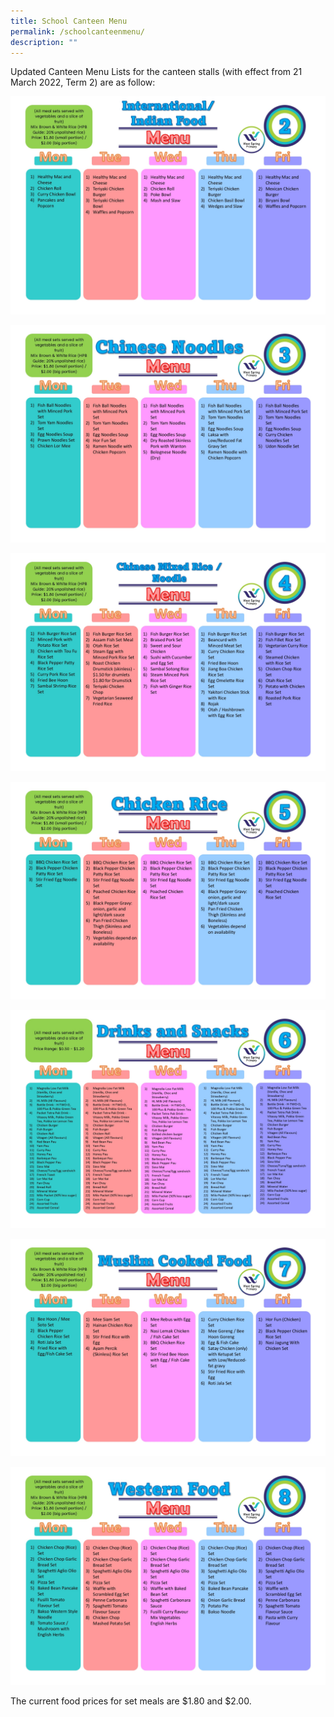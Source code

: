```yaml
---
title: School Canteen Menu
permalink: /schoolcanteenmenu/
description: ""
---
```

Updated Canteen Menu Lists for the canteen stalls (with effect from 21 March 2022, Term 2) are as follow:

![](/images/School%20Canteen%20Menu/2022-School-Canteen-Menu-27-Sep-2_page-0001.jpg)

![](/images/School%20Canteen%20Menu/2022-School-Canteen-Menu-27-Sep-2_page-0002.jpg)

![](/images/School%20Canteen%20Menu/2022-School-Canteen-Menu-27-Sep-2_page-0003.jpg)

![](/images/School%20Canteen%20Menu/2022-School-Canteen-Menu-27-Sep-2_page-0004.jpg)

![](/images/School%20Canteen%20Menu/2022-School-Canteen-Menu-27-Sep-2_page-0005.jpg)

![](/images/School%20Canteen%20Menu/2022-School-Canteen-Menu-27-Sep-2_page-0006.jpg)

![](/images/School%20Canteen%20Menu/2022-School-Canteen-Menu-27-Sep-2_page-0007.jpg)

The current food prices for set meals are $1.80 and $2.00.